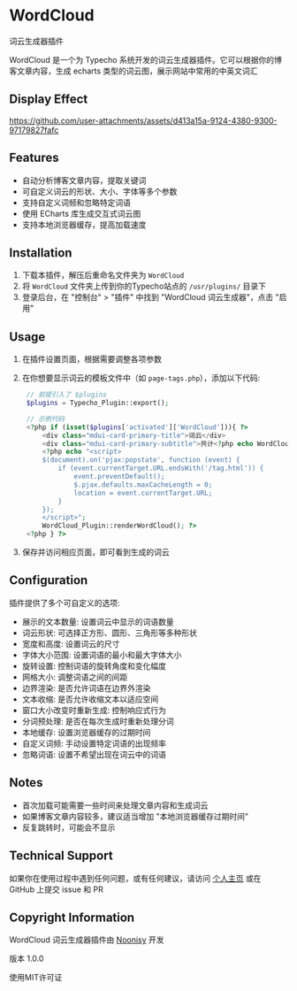 # WordCloud 
词云生成器插件

WordCloud 是一个为 Typecho 系统开发的词云生成器插件。它可以根据你的博客文章内容，生成 echarts 类型的词云图，展示网站中常用的中英文词汇

## Display Effect

https://github.com/user-attachments/assets/d413a15a-9124-4380-9300-97179827fafc

## Features

- 自动分析博客文章内容，提取关键词
- 可自定义词云的形状、大小、字体等多个参数
- 支持自定义词频和忽略特定词语
- 使用 ECharts 库生成交互式词云图
- 支持本地浏览器缓存，提高加载速度

## Installation

1. 下载本插件，解压后重命名文件夹为 `WordCloud`
2. 将 `WordCloud` 文件夹上传到你的Typecho站点的 `/usr/plugins/` 目录下
3. 登录后台，在 "控制台" > "插件" 中找到 "WordCloud 词云生成器"，点击 "启用"

## Usage

1. 在插件设置页面，根据需要调整各项参数
2. 在你想要显示词云的模板文件中（如 `page-tags.php`），添加以下代码:

   ```php
    // 前提引入了 $plugins
    $plugins = Typecho_Plugin::export();

    // 示例代码
    <?php if (isset($plugins['activated']['WordCloud'])){ ?>
        <div class="mdui-card-primary-title">词云</div>
        <div class="mdui-card-primary-subtitle">共计<?php echo WordCloud_Plugin::getNumWords(); ?>个词</div>
        <?php echo "<script>
        $(document).on('pjax:popstate', function (event) {
            if (event.currentTarget.URL.endsWith('/tag.html')) {
                event.preventDefault();
                $.pjax.defaults.maxCacheLength = 0;
                location = event.currentTarget.URL;
            }
        });
        </script>";
        WordCloud_Plugin::renderWordCloud(); ?>
    <?php } ?>
   ```

3. 保存并访问相应页面，即可看到生成的词云

## Configuration

插件提供了多个可自定义的选项:

- 展示的文本数量: 设置词云中显示的词语数量
- 词云形状: 可选择正方形、圆形、三角形等多种形状
- 宽度和高度: 设置词云的尺寸
- 字体大小范围: 设置词语的最小和最大字体大小
- 旋转设置: 控制词语的旋转角度和变化幅度
- 网格大小: 调整词语之间的间距
- 边界渲染: 是否允许词语在边界外渲染
- 文本收缩: 是否允许收缩文本以适应空间
- 窗口大小改变时重新生成: 控制响应式行为
- 分词预处理: 是否在每次生成时重新处理分词
- 本地缓存: 设置浏览器缓存的过期时间
- 自定义词频: 手动设置特定词语的出现频率
- 忽略词语: 设置不希望出现在词云中的词语

## Notes

- 首次加载可能需要一些时间来处理文章内容和生成词云
- 如果博客文章内容较多，建议适当增加 "本地浏览器缓存过期时间"
- 反复跳转时，可能会不显示

## Technical Support

如果你在使用过程中遇到任何问题，或有任何建议，请访问 [个人主页](https://www.noonisy.com) 或在 GitHub 上提交 issue 和 PR

## Copyright Information

WordCloud 词云生成器插件由 [Noonisy](https://www.noonisy.com) 开发

版本 1.0.0

使用MIT许可证
